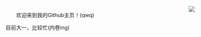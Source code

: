 <img align="right" src="https://github-readme-stats.vercel.app/api?username=Starry-Wind&show_icons=true" />

　　欢迎来到我的Github主页！(qwq)
  
  目前大一，比较忙(内卷ing)

